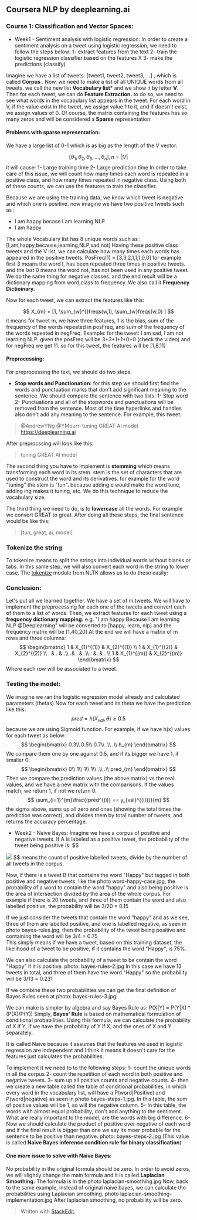 

## Coursera NLP by deeplearning.ai

### Course 1: Classification and Vector Spaces:
- Week1 - Sentiment analysis with logistic regression:
In order to create a sentiment analysis on a tweet using logistic regression, we need to follow the steps below:
1- extract features from the text
2- train the logistic regression classifier based on the features X
3- make the predictions (classify)

 Imagine we have a list of tweets: [tweet1, tweet2, tweet3, ...] , which is called **Corpus** . Now, we need to make a list of all UNIQUE words from all tweets. we call the new list **Vocabulary list*** and we show it by letter **V**.
 Then for each tweet, we can do **Feature Extraction.** to do so, we need to see what words in the vocabulary list appears in the tweet. For each word in V, if the value exist in the tweet, we assign value 1 to it, and if doesn't exist, we assign values of 0. Of course, the matrix containing the features has so many zeros and will be considered a **Sparse** representation.

#### Problems with sparse representation:
We have a large list of 0-1 which is as big as the length of the V vector.

$$
[\theta _{1}, \theta _{2}, \theta _{3}, ... , \theta _{n}] 
, n = \left | V \right |
$$
it will cause:
1- Large training time
2- Large prediction time
In order to take care of this issue, we will count how many times each word is repeated in a positive class, and how many times repeated in negative class. Using both of these counts, we can use the features to train the classifier. 

Because we are using the training data, we know which tweet is negative and which one is positive. now imagine we have two positive tweets such as :

- I am happy becase I am learning NLP
- I am happy

The whole Vocabulary list has 8 unique words such as : [I,am,happy,because,learning,NLP,sad,not]
Having these positive class tweets and the V list, we can calculate how many times each words has appeared in the positive tweets. PosFreq(1) = [3,3,2,1,1,1,0,0] for example first 3 means the word I, has been repeated three times in positive tweets. and the last 0 means the word not, has not been used in any positive tweet.
We do the same thing for negative classes. and the end result will be a dictionary mapping from word,class to frequency.
 We also call it **Frequency Dictioinary.**

Now for each tweet, we can extract the features like this:

$$
X_{m} = [1, \sum_{w}^{}freqs(w,1), \sum_{w}freqs(w,0) ]
$$
it means for tweet m, we have three features, 1 is the bias, sum of the frequency of the words repeated in posFreq, and sum of the frequency of the words repeated in negFreq.
Example: for the tweet: I am sad, I am not learning NLP. given the  posFreq will be 3+3+1+1+0+0  (check the video) and for negFreq we get 11. so for this tweet, the features will be [1,8,11]

#### Preprocessing:
For preprocessing the text, we should do two steps. 

- **Stop words and Punctionation:** for this step we should first find the words and punctuation marks that don't add significant meaning to the sentence. We should compare the sentence with two lists:
1- Stop word
2- Punctuations
and all of the stopwords and punctuations will be removed from the sentence. Most of the time hyperlinks and handles also don't add any meaning to the sentence.
For example, this tweet: 
> @AndrewYNg @YMourri tuning GREAT AI model https://deeplearning.ai

After preprocssing will look like this:
> tuning GREAT AI model

The second thing you have to implement is **stemming** which means transforming each word in its stem. stem is the set of characters that are used to construct the word and its derivatives. for example for the word "tuning" the stem is "tun". because adding e would make the word tune, adding ing makes it tuning, etc.
We do this technique to reduce the vocabulary size.

The third thing we need to do, is to **lowercase** all the words. For example we convert GREAT to great. 
After doing all these steps, the final sentence would be like this:
> [tun, great, ai, model]
> 
### Tokenize the string[](https://iyninneg.coursera-apps.org/notebooks/NLP_C1_W1_lecture_nb_01.ipynb#Tokenize-the-string)

To tokenize means to split the strings into individual words without blanks or tabs. In this same step, we will also convert each word in the string to lower case. The  [tokenize](https://www.nltk.org/api/nltk.tokenize.html#module-nltk.tokenize.casual)  module from NLTK allows us to do these easily:
 
### Conclusion:
Let's put all we learned together. We have a set of m tweets. We will have to implement the preprocessing for each one of the tweets and convert each of them to a list of words. Then, we extract features for each tweet using a **frequency dictionary mapping.**  e.g. "I am happy Because I am learning NLP @Deeplearning" will be converted to [happy, learn, nlp] and the frequency matrix will be [1,40,20]
At the end we will have a matrix of m rows and three columns:
$$
\begin{bmatrix}
1 & X_{1}^{(1)} & X_{2}^{(1)} \\ 
1 & X_{1}^{(2)} & X_{2}^{(2)} \\ 
. & . & .\\ 
 .& . & .\\ 
. &.  & . \\
1 & X_{1}^{(m)} & X_{2}^{(m)}
\end{bmatrix}
$$
Where each row will be associated to a tweet.

### Testing the model:
We imagine we ran the logistic regression model already and calculated parameters (thetas)
Now for each tweet and its theta we have the prediction like this:
$$
pred = h(X_{val}, \theta) \geq 0.5
$$
because we are using Sigmoid function. For example, if we have h(x) values for each tweet as below:
$$
\begin{bmatrix}
0.3\\ 
0.5\\ 
0.7\\ 
.\\
.\\
h_{m}
\end{bmatrix}
$$
We compare them one by one against 0.5, and if its bigger we have 1, if smaller 0:
$$
\begin{bmatrix}
0\\ 
1\\ 
1\\ 
1\\ 
.\\
.\\
pred_{m}
\end{bmatrix}
$$
Then we compare the prediction values (the above matrix) vs the real values, and we have a new matrix with the comparisons. If the values match, we return 1, if not we return 0. 
$$
\sum_{i=1}^{m}\frac{(pred^{(i)} == y_{val}^{(i)})}{m}
$$
the sigma above, sums up all zero and ones (showing the total times the prediction was correct), and divides them by total number of tweets, and returns the accuracy percentage.

- Week2 - Naive Bayes:
Imagine we have a corpus of positive and negative tweets. If A is labeled as a positive tweet, the probability of the tweet being positive is:
$$
<img src="https://render.githubusercontent.com/render/math?math=P(A) = P(Positive) = N_{pos} / N ">
$$
means the count of positive labelled tweets, divide by the number of all tweets in the corpus. 

Now, if there is a tweet B that contains the word "Happy" but tagged in both positive and negative tweets, like the photo word-happy-case.jpg, the probability of a word to contain the word "happy" and also being positive is the area of intersection divided by the area of the whole corpus. For example if there is 20 tweets, and three of them contain the word and also labelled positive, the probability will be 3/20 = 0.15

If we just consider the tweets that contain the word "happy" and as we see, three of them are labelled positive, and one is labelled negative, as seen in photo bayes-rules.jpg, then the probability of the tweet being positive and containing the word will be 3/4 = 0.75	
This simply means if we have a tweet, based on this training dataset, the likelihood of a tweet to be positive, if it contains the word "Happy", is 75%.

We can also calculate the probability of a tweet to be contain the word "Happy" if it is positive. photo: bayes-rules-2.jpg
In this case we have 13 tweets in total, and three of them have the word "Happy" so the probability will be 3/13 = 0.231

If we combine these two probabilities we can get the final definition of Bayes Rules seen at photo: bayes-rules-3.jpg

We can make is simpler by algebra and say Bayes Rule as:
P(X|Y) = P(Y|X) * (P(X)/P(Y))
Simply, **Bayes' Rule** is based on mathematical formulation of conditional probabilities. 
Using this formula, we can calculate the probability of X if Y, if we have the probability of Y if X, and the ones of X and Y separately.

It is called Naive because it assumes that the features we used in logistic regression are independent and I think it means it doesn't care for the features just calculates the probabilities. 

To implement it we need to to the following steps:
1- count the unique words in all the corpus
2- count the repetition of each word in both positive and negative tweets.
3- sum up all positive counts and negative counts.
4- then we create a new table called the table of conditional probabilities, in which every word in the vocabulary list, will have a P(word|Positive) and P(word|negative)  as seen in photo bayes-steps-1.jpg. In this table, the sum of positive values will be 1, so will the negative column.
5- In this table, the words with almost equal probability, don't add anything to the sentiment. What are really important to the model, are the words with big difference.
6- Now we should calculate the product of positive over negative of each word and if the final result is bigger than one we say its moer probable for the sentence to be positive than negative. photo: bayes-steps-2.jpg (This value is called **Naive Bayes inference condition rule for binary classification**)

#### One more issue to solve with Naive Bayes:
No probability in the original formula should be zero. In order to avoid zeros, we will slightly change the main formula and it is called **Laplacian Smoothing.** The formula is in the photo laplacian-smoothing.jpg
Now, back to the same example, instead of original naive bayes, we can calculate the probabilities using Laplacian smoothing. photo laplacian-smoothing-implementation.jpg
After laplacian smoothing, no probability will be zero. 


> Written with [StackEdit](https://stackedit.io/).